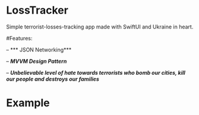 # LossTracker
Simple terrorist-losses-tracking app made with SwiftUI and Ukraine in heart.

#Features:

– *** JSON Networking***

– ***MVVM Design Pattern***

– ***Unbelievable level of hate towards terrorists who bomb our cities, kill our people and destroys our families***

# Example
